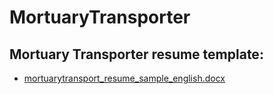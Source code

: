 # MortuaryTransporter

## Mortuary Transporter resume template: 
* [mortuarytransport_resume_sample_english.docx](https://github.com/ryansplan/mortuarytransporter/files/13350174/mortuarytransport_resume_sample_english.docx)
